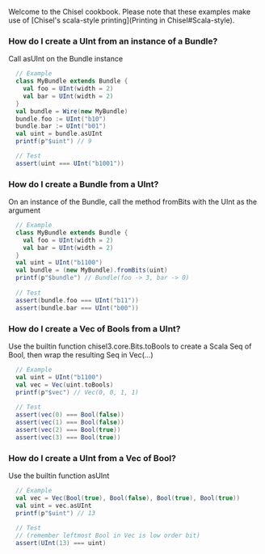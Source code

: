 Welcome to the Chisel cookbook. Please note that these examples make use of [Chisel's scala-style printing](Printing in Chisel#Scala-style).

### How do I create a UInt from an instance of a Bundle?

Call asUInt on the Bundle instance

```scala
  // Example
  class MyBundle extends Bundle {
    val foo = UInt(width = 2)
    val bar = UInt(width = 2)
  }
  val bundle = Wire(new MyBundle)
  bundle.foo := UInt("b10")
  bundle.bar := UInt("b01")
  val uint = bundle.asUInt
  printf(p"$uint") // 9

  // Test
  assert(uint === UInt("b1001"))
```

### How do I create a Bundle from a UInt?

On an instance of the Bundle, call the method fromBits with the UInt as the argument

```scala
  // Example
  class MyBundle extends Bundle {
    val foo = UInt(width = 2)
    val bar = UInt(width = 2)
  }
  val uint = UInt("b1100")
  val bundle = (new MyBundle).fromBits(uint)
  printf(p"$bundle") // Bundle(foo -> 3, bar -> 0)
  
  // Test
  assert(bundle.foo === UInt("b11"))
  assert(bundle.bar === UInt("b00"))
```

### How do I create a Vec of Bools from a UInt?

Use the builtin function chisel3.core.Bits.toBools to create a Scala Seq of Bool,
then wrap the resulting Seq in Vec(...)

```scala
  // Example
  val uint = UInt("b1100") 
  val vec = Vec(uint.toBools)
  printf(p"$vec") // Vec(0, 0, 1, 1)
  
  // Test
  assert(vec(0) === Bool(false))
  assert(vec(1) === Bool(false))
  assert(vec(2) === Bool(true))
  assert(vec(3) === Bool(true))
```

### How do I create a UInt from a Vec of Bool?

Use the builtin function asUInt

```scala
  // Example
  val vec = Vec(Bool(true), Bool(false), Bool(true), Bool(true))
  val uint = vec.asUInt
  printf(p"$uint") // 13
  
  // Test
  // (remember leftmost Bool in Vec is low order bit)
  assert(UInt(13) === uint)
```
